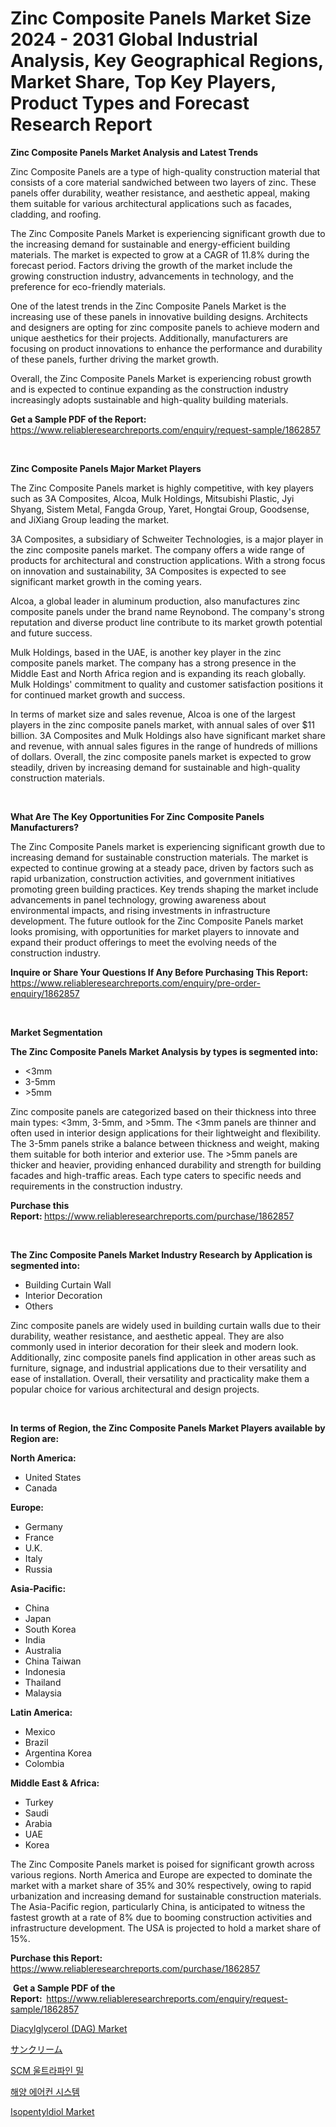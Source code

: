 <p><h1>Zinc Composite Panels Market Size 2024 - 2031 Global Industrial Analysis, Key Geographical Regions, Market Share, Top Key Players, Product Types and Forecast Research Report</h1></p><p><strong>Zinc Composite Panels Market Analysis and Latest Trends</strong></p>
<p><p>Zinc Composite Panels are a type of high-quality construction material that consists of a core material sandwiched between two layers of zinc. These panels offer durability, weather resistance, and aesthetic appeal, making them suitable for various architectural applications such as facades, cladding, and roofing.</p><p>The Zinc Composite Panels Market is experiencing significant growth due to the increasing demand for sustainable and energy-efficient building materials. The market is expected to grow at a CAGR of 11.8% during the forecast period. Factors driving the growth of the market include the growing construction industry, advancements in technology, and the preference for eco-friendly materials.</p><p>One of the latest trends in the Zinc Composite Panels Market is the increasing use of these panels in innovative building designs. Architects and designers are opting for zinc composite panels to achieve modern and unique aesthetics for their projects. Additionally, manufacturers are focusing on product innovations to enhance the performance and durability of these panels, further driving the market growth.</p><p>Overall, the Zinc Composite Panels Market is experiencing robust growth and is expected to continue expanding as the construction industry increasingly adopts sustainable and high-quality building materials.</p></p>
<p><strong>Get a Sample PDF of the Report:&nbsp;</strong> <a href="https://www.reliableresearchreports.com/enquiry/request-sample/1862857">https://www.reliableresearchreports.com/enquiry/request-sample/1862857</a></p>
<p>&nbsp;</p>
<p><strong>Zinc Composite Panels Major Market Players</strong></p>
<p><p>The Zinc Composite Panels market is highly competitive, with key players such as 3A Composites, Alcoa, Mulk Holdings, Mitsubishi Plastic, Jyi Shyang, Sistem Metal, Fangda Group, Yaret, Hongtai Group, Goodsense, and JiXiang Group leading the market.</p><p>3A Composites, a subsidiary of Schweiter Technologies, is a major player in the zinc composite panels market. The company offers a wide range of products for architectural and construction applications. With a strong focus on innovation and sustainability, 3A Composites is expected to see significant market growth in the coming years.</p><p>Alcoa, a global leader in aluminum production, also manufactures zinc composite panels under the brand name Reynobond. The company's strong reputation and diverse product line contribute to its market growth potential and future success.</p><p>Mulk Holdings, based in the UAE, is another key player in the zinc composite panels market. The company has a strong presence in the Middle East and North Africa region and is expanding its reach globally. Mulk Holdings' commitment to quality and customer satisfaction positions it for continued market growth and success.</p><p>In terms of market size and sales revenue, Alcoa is one of the largest players in the zinc composite panels market, with annual sales of over $11 billion. 3A Composites and Mulk Holdings also have significant market share and revenue, with annual sales figures in the range of hundreds of millions of dollars. Overall, the zinc composite panels market is expected to grow steadily, driven by increasing demand for sustainable and high-quality construction materials.</p></p>
<p>&nbsp;</p>
<p><strong>What Are The Key Opportunities For Zinc Composite Panels Manufacturers?</strong></p>
<p><p>The Zinc Composite Panels market is experiencing significant growth due to increasing demand for sustainable construction materials. The market is expected to continue growing at a steady pace, driven by factors such as rapid urbanization, construction activities, and government initiatives promoting green building practices. Key trends shaping the market include advancements in panel technology, growing awareness about environmental impacts, and rising investments in infrastructure development. The future outlook for the Zinc Composite Panels market looks promising, with opportunities for market players to innovate and expand their product offerings to meet the evolving needs of the construction industry.</p></p>
<p><strong>Inquire or Share Your Questions If Any Before Purchasing This Report:</strong> <a href="https://www.reliableresearchreports.com/enquiry/pre-order-enquiry/1862857">https://www.reliableresearchreports.com/enquiry/pre-order-enquiry/1862857</a></p>
<p>&nbsp;</p>
<p><strong>Market Segmentation</strong></p>
<p><strong>The Zinc Composite Panels Market Analysis by types is segmented into:</strong></p>
<p><ul><li><3mm</li><li>3-5mm</li><li>>5mm</li></ul></p>
<p><p>Zinc composite panels are categorized based on their thickness into three main types: <3mm, 3-5mm, and >5mm. The <3mm panels are thinner and often used in interior design applications for their lightweight and flexibility. The 3-5mm panels strike a balance between thickness and weight, making them suitable for both interior and exterior use. The >5mm panels are thicker and heavier, providing enhanced durability and strength for building facades and high-traffic areas. Each type caters to specific needs and requirements in the construction industry.</p></p>
<p><strong>Purchase this Report:&nbsp;</strong><a href="https://www.reliableresearchreports.com/purchase/1862857">https://www.reliableresearchreports.com/purchase/1862857</a></p>
<p>&nbsp;</p>
<p><strong>The Zinc Composite Panels Market Industry Research by Application is segmented into:</strong></p>
<p><ul><li>Building Curtain Wall</li><li>Interior Decoration</li><li>Others</li></ul></p>
<p><p>Zinc composite panels are widely used in building curtain walls due to their durability, weather resistance, and aesthetic appeal. They are also commonly used in interior decoration for their sleek and modern look. Additionally, zinc composite panels find application in other areas such as furniture, signage, and industrial applications due to their versatility and ease of installation. Overall, their versatility and practicality make them a popular choice for various architectural and design projects.</p></p>
<p>&nbsp;</p>
<p><strong>In terms of Region, the Zinc Composite Panels Market Players available by Region are:</strong></p>
<p>
    <p> <strong> North America: </strong>
        <ul>
            <li>United States</li>
            <li>Canada</li>
        </ul>
        </p> 
    <p> <strong> Europe: </strong>
        <ul>
            <li>Germany</li>
            <li>France</li>
            <li>U.K.</li>
            <li>Italy</li>
            <li>Russia</li>
        </ul>
        </p> 
    <p> <strong> Asia-Pacific: </strong>
        <ul>
            <li>China</li>
            <li>Japan</li>
            <li>South Korea</li>
            <li>India</li>
            <li>Australia</li>
            <li>China Taiwan</li>
            <li>Indonesia</li>
            <li>Thailand</li>
            <li>Malaysia</li>
        </ul>
        </p> 
    <p> <strong> Latin America: </strong>
        <ul>
            <li>Mexico</li>
            <li>Brazil</li>
            <li>Argentina Korea</li>
            <li>Colombia</li>
        </ul>
        </p> 
    <p> <strong> Middle East & Africa: </strong>
        <ul>
            <li>Turkey</li>
            <li>Saudi</li>
            <li>Arabia</li>
            <li>UAE</li>
            <li>Korea</li>
        </ul>
    </p>
    </p>
<p><p>The Zinc Composite Panels market is poised for significant growth across various regions. North America and Europe are expected to dominate the market with a market share of 35% and 30% respectively, owing to rapid urbanization and increasing demand for sustainable construction materials. The Asia-Pacific region, particularly China, is anticipated to witness the fastest growth at a rate of 8% due to booming construction activities and infrastructure development. The USA is projected to hold a market share of 15%.</p></p>
<p><strong>Purchase this Report: </strong><a href="https://www.reliableresearchreports.com/purchase/1862857">https://www.reliableresearchreports.com/purchase/1862857</a></p>
<p>&nbsp;<strong>Get a Sample PDF of the Report:&nbsp;&nbsp;</strong><a href="https://www.reliableresearchreports.com/enquiry/request-sample/1862857">https://www.reliableresearchreports.com/enquiry/request-sample/1862857</a></p>
<p><strong></strong></p>
<p><p><a href="https://issuu.com/reportprime-2/docs/diacylglycerol-dag-market-size-2030.pptx">Diacylglycerol (DAG) Market</a></p><p><a href="https://github.com/ycmtqqhvk3273/Market-Research-Report-List-1/blob/main/1305017193912.md">サンクリーム</a></p><p><a href="https://medium.com/@maksymilianbaran1901/scm-%EC%B4%88%EB%AF%B8%EC%84%B8-%EB%B6%84%EB%A7%90-%EB%B6%84%EC%87%84%EA%B8%B0-%EC%8B%9C%EC%9E%A5-%ED%86%B5%EC%B0%B0-%EC%8B%9C%EC%9E%A5-%EB%8F%99%ED%96%A5-%EC%84%B1%EC%9E%A5-2024%EB%85%84%EB%B6%80%ED%84%B0-2031%EB%85%84%EA%B9%8C%EC%A7%80%EC%9D%98-%EC%98%88%EC%B8%A1-0efbe2cb34e1">SCM 울트라파인 밀</a></p><p><a href="https://medium.com/@sandubujor71/%ED%95%B4%EC%96%91-%EC%97%90%EC%96%B4%EC%BB%A8-%EC%8B%9C%EC%8A%A4%ED%85%9C-%EC%8B%9C%EC%9E%A5-%EA%B7%9C%EB%AA%A8-%EC%8B%9C%EC%9E%A5-%EC%A0%84%EB%A7%9D-%EB%B0%8F-%EC%8B%9C%EC%9E%A5-%EC%98%88%EC%B8%A1-2024%EB%85%84%EB%B6%80%ED%84%B0-2031%EB%85%84-df4b964d88f5">해양 에어컨 시스템</a></p><p><a href="https://github.com/myacatherineblakecaczo9vcsw/Market-Research-Report-List-1/blob/main/isopentyldiol-market.md">Isopentyldiol Market</a></p></p>